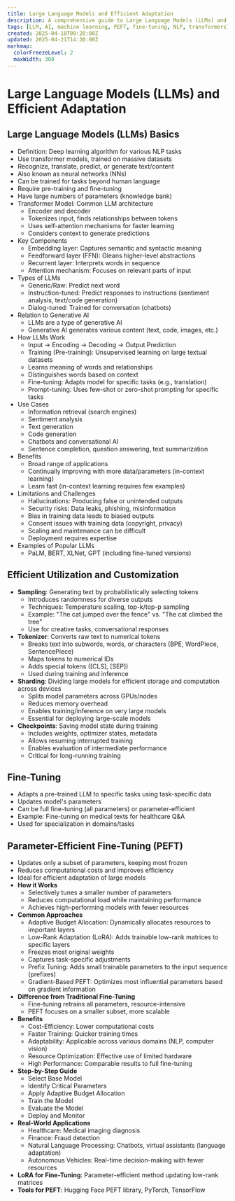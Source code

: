 ```yaml
---
title: Large Language Models and Efficient Adaptation
description: A comprehensive guide to Large Language Models (LLMs) and techniques for their efficient fine-tuning and adaptation
tags: [LLM, AI, machine learning, PEFT, fine-tuning, NLP, transformers]
created: 2025-04-18T09:20:00Z
updated: 2025-04-21T14:30:00Z
markmap:
  colorFreezeLevel: 2
  maxWidth: 300
---
```

# Large Language Models (LLMs) and Efficient Adaptation
## Large Language Models (LLMs) Basics
* Definition: Deep learning algorithm for various NLP tasks
* Use transformer models, trained on massive datasets
* Recognize, translate, predict, or generate text/content
* Also known as neural networks (NNs)
* Can be trained for tasks beyond human language
* Require pre-training and fine-tuning
* Have large numbers of parameters (knowledge bank)
* Transformer Model: Common LLM architecture
  - Encoder and decoder
  - Tokenizes input, finds relationships between tokens
  - Uses self-attention mechanisms for faster learning
  - Considers context to generate predictions
* Key Components
  - Embedding layer: Captures semantic and syntactic meaning
  - Feedforward layer (FFN): Gleans higher-level abstractions
  - Recurrent layer: Interprets words in sequence
  - Attention mechanism: Focuses on relevant parts of input
* Types of LLMs
  - Generic/Raw: Predict next word
  - Instruction-tuned: Predict responses to instructions (sentiment analysis, text/code generation)
  - Dialog-tuned: Trained for conversation (chatbots)
* Relation to Generative AI
  - LLMs are a type of generative AI
  - Generative AI generates various content (text, code, images, etc.)
* How LLMs Work
  - Input -> Encoding -> Decoding -> Output Prediction
  - Training (Pre-training): Unsupervised learning on large textual datasets
  - Learns meaning of words and relationships
  - Distinguishes words based on context
  - Fine-tuning: Adapts model for specific tasks (e.g., translation)
  - Prompt-tuning: Uses few-shot or zero-shot prompting for specific tasks
* Use Cases
  - Information retrieval (search engines)
  - Sentiment analysis
  - Text generation
  - Code generation
  - Chatbots and conversational AI
  - Sentence completion, question answering, text summarization
* Benefits
  - Broad range of applications
  - Continually improving with more data/parameters (in-context learning)
  - Learn fast (in-context learning requires few examples)
* Limitations and Challenges
  - Hallucinations: Producing false or unintended outputs
  - Security risks: Data leaks, phishing, misinformation
  - Bias in training data leads to biased outputs
  - Consent issues with training data (copyright, privacy)
  - Scaling and maintenance can be difficult
  - Deployment requires expertise
* Examples of Popular LLMs
  - PaLM, BERT, XLNet, GPT (including fine-tuned versions)

## Efficient Utilization and Customization
* **Sampling**: Generating text by probabilistically selecting tokens
  - Introduces randomness for diverse outputs
  - Techniques: Temperature scaling, top-k/top-p sampling
  - Example: "The cat jumped over the fence" vs. "The cat climbed the tree"
  - Use for creative tasks, conversational responses
* **Tokenizer**: Converts raw text to numerical tokens
  - Breaks text into subwords, words, or characters (BPE, WordPiece, SentencePiece)
  - Maps tokens to numerical IDs
  - Adds special tokens ([CLS], [SEP])
  - Used during training and inference
* **Sharding**: Dividing large models for efficient storage and computation across devices
  - Splits model parameters across GPUs/nodes
  - Reduces memory overhead
  - Enables training/inference on very large models
  - Essential for deploying large-scale models
* **Checkpoints**: Saving model state during training
  - Includes weights, optimizer states, metadata
  - Allows resuming interrupted training
  - Enables evaluation of intermediate performance
  - Critical for long-running training

## Fine-Tuning
* Adapts a pre-trained LLM to specific tasks using task-specific data
* Updates model's parameters
* Can be full fine-tuning (all parameters) or parameter-efficient
* Example: Fine-tuning on medical texts for healthcare Q&A
* Used for specialization in domains/tasks

## Parameter-Efficient Fine-Tuning (PEFT)
* Updates only a subset of parameters, keeping most frozen
* Reduces computational costs and improves efficiency
* Ideal for efficient adaptation of large models
* **How it Works**
  - Selectively tunes a smaller number of parameters
  - Reduces computational load while maintaining performance
  - Achieves high-performing models with fewer resources
* **Common Approaches**
  - Adaptive Budget Allocation: Dynamically allocates resources to important layers
  - Low-Rank Adaptation (LoRA): Adds trainable low-rank matrices to specific layers
  - Freezes most original weights
  - Captures task-specific adjustments
  - Prefix Tuning: Adds small trainable parameters to the input sequence (prefixes)
  - Gradient-Based PEFT: Optimizes most influential parameters based on gradient information
* **Difference from Traditional Fine-Tuning**
  - Fine-tuning retrains all parameters, resource-intensive
  - PEFT focuses on a smaller subset, more scalable
* **Benefits**
  - Cost-Efficiency: Lower computational costs
  - Faster Training: Quicker training times
  - Adaptability: Applicable across various domains (NLP, computer vision)
  - Resource Optimization: Effective use of limited hardware
  - High Performance: Comparable results to full fine-tuning
* **Step-by-Step Guide**
  - Select Base Model
  - Identify Critical Parameters
  - Apply Adaptive Budget Allocation
  - Train the Model
  - Evaluate the Model
  - Deploy and Monitor
* **Real-World Applications**
  - Healthcare: Medical imaging diagnosis
  - Finance: Fraud detection
  - Natural Language Processing: Chatbots, virtual assistants (language adaptation)
  - Autonomous Vehicles: Real-time decision-making with fewer resources
* **LoRA for Fine-Tuning**: Parameter-efficient method updating low-rank matrices
* **Tools for PEFT**: Hugging Face PEFT library, PyTorch, TensorFlow